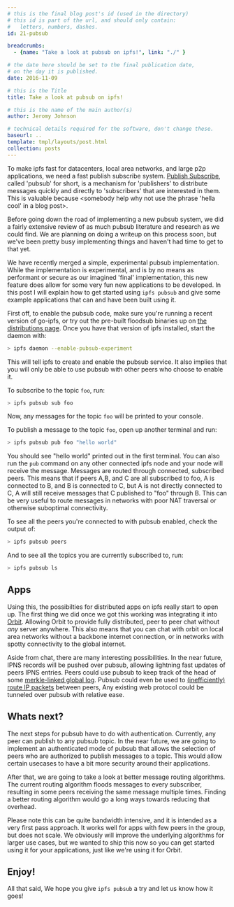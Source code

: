 ```yaml
---
# this is the final blog post's id (used in the directory)
# this id is part of the url, and should only contain:
#   letters, numbers, dashes.
id: 21-pubsub

breadcrumbs:
  - {name: "Take a look at pubsub on ipfs!", link: "./" }

# the date here should be set to the final publication date,
# on the day it is published.
date: 2016-11-09

# this is the Title
title: Take a look at pubsub on ipfs!

# this is the name of the main author(s)
author: Jeromy Johnson

# technical details required for the software, don't change these.
baseurl: ..
template: tmpl/layouts/post.html
collection: posts
---
```


To make ipfs fast for datacenters, local area networks, and large p2p
applications, we need a fast publish subscribe system. [Publish
Subscribe](https://en.wikipedia.org/wiki/Publish%E2%80%93subscribe_pattern),
called 'pubsub' for short, is a mechanism for 'publishers' to distribute
messages quickly and directly to 'subscribers' that are interested in them.
This is valuable because <somebody help why not use the phrase 'hella cool' in
a blog post>.

Before going down the road of implementing a new pubsub system, we did a fairly
extensive review of as much pubsub literature and research as we could find. We
are planning on doing a writeup on this process soon, but we've been pretty
busy implementing things and haven't had time to get to that yet.

We have recently merged a simple, experimental pubsub implementation.  While
the implementation is experimental, and is by no means as performant or secure
as our imagined 'final' implementation, this new feature does allow for some
very fun new applications to be developed. In this post I will explain how to
get started using `ipfs pubsub` and give some example applications that can and
have been built using it.

First off, to enable the pubsub code, make sure you're running a recent version
of go-ipfs, or try out the pre-built floodsub binaries up on [the distributions
page](https://dist.ipfs.io/go-ipfs/floodsub-2). Once you have that version of
ipfs installed, start the daemon with:

```sh
> ipfs daemon --enable-pubsub-experiment
```

This will tell ipfs to create and enable the pubsub service. It also implies
that you will only be able to use pubsub with other peers who choose to enable
it.

To subscribe to the topic `foo`, run:
```sh
> ipfs pubsub sub foo
```

Now, any messages for the topic `foo` will be printed to your console.

To publish a message to the topic `foo`, open up another terminal and run:
```sh
> ipfs pubsub pub foo "hello world"
```

You should see "hello world" printed out in the first terminal.  You can also
run the `pub` command on any other connected ipfs node and your node will
receive the message.  Messages are routed through connected, subscribed peers.
This means that if peers A,B, and C are all subscribed to foo, A is connected
to B, and B is connected to C, but A is not directly connected to C, A will
still receive messages that C published to "foo" through B. This can be very
useful to route messages in networks with poor NAT traversal or otherwise
suboptimal connectivity.

To see all the peers you're connected to with pubsub enabled, check the output of:
```sh
> ipfs pubsub peers
```

And to see all the topics you are currently subscribed to, run:
```sh
> ipfs pubsub ls
```

## Apps
Using this, the possibilties for distributed apps on ipfs really start to open
up. The first thing we did once we got this working was integrating it into
[Orbit](https://github.com/haadcode/orbit). Allowing Orbit to provide fully
distributed, peer to peer chat without *any* server anywhere. This also means
that you can chat with orbit on local area networks without a backbone internet
connection, or in networks with spotty connectivity to the global internet.

Aside from chat, there are many interesting possibilities. In the near future,
IPNS records will be pushed over pubsub, allowing lightning fast updates of
peers IPNS entries.  Peers could use pubsub to keep track of the head of some
[merkle-linked global log](https://en.wikipedia.org/wiki/Blockchain_(database)).
Pubsub could even be used to [(inefficiently) route IP packets](https://ipfs.io/ipfs/QmUVtpaAUK7rNimRstqhk98PTMEu6PjBfmHBanz3LxRU5p/main.go) between peers,
Any existing web protocol could be tunneled over pubsub with relative ease.


## Whats next?
The next steps for pubsub have to do with authentication. Currently, any peer
can publish to any pubsub topic. In the near future, we are going to implement
an authenticated mode of pubsub that allows the selection of peers who are
authorized to publish messages to a topic. This would allow certain usecases to
have a bit more security around their applications.

After that, we are going to take a look at better message routing algorithms.
The current routing algorithm floods messages to every subscriber, resulting in
some peers receiving the same message multiple times. Finding a better routing
algorithm would go a long ways towards reducing that overhead.

Please note this can be quite bandwidth intensive, and it is intended as a very
first pass approach. It works well for apps with few peers in the group, but
does not scale. We obviously will improve the underlying algorithms for larger
use cases, but we wanted to ship this now so you can get started using it for
your applications, just like we're using it for Orbit.

## Enjoy!
All that said, We hope you give `ipfs pubsub` a try and let us know how it goes!

